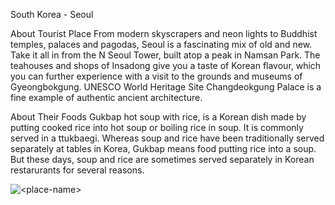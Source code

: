  South Korea - Seoul 

 About Tourist Place 
From modern skyscrapers and neon lights to Buddhist temples, palaces and pagodas, Seoul is a fascinating mix of old and new. Take it all in from the N Seoul Tower,
built atop a peak in Namsan Park. The teahouses and shops of Insadong give you a taste of Korean flavour, which you can further experience with a visit to the grounds
and museums of Gyeongbokgung. UNESCO World Heritage Site Changdeokgung Palace is a fine example of authentic ancient architecture.

About Their Foods
Gukbap hot soup with rice, is a Korean dish made by putting cooked rice into hot soup or boiling rice in soup. It is commonly served in a ttukbaegi. 
Whereas soup and rice have been traditionally served separately at tables in Korea, Gukbap means food putting rice into a soup. But these days, soup
and rice are sometimes served separately in Korean restarurants for several reasons.

<img align="center" src="https://www.holidify.com/images/bgImages/SEOUL.jpg" alt="<place-name>"/>

